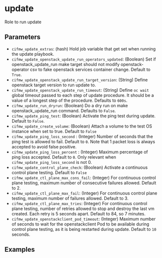 # update
Role to run update

## Parameters
* `cifmw_update_extras`: (hash) Hold job variable that get set when running the update playbook.
* `cifmw_update_openstack_update_run_operators_updated`: (Boolean) Set if openstack_update_run make target should not modify openstack-operator csv to fake openstack services container change. Default to `True`.
* `cifmw_update_openstack_update_run_target_version`: (String) Define openstack target version to run update to.
* `cifmw_update_openstack_update_run_timeout`: (String) Define `oc wait` global timeout passed to each step of update procedure. It should be a value of a longest step of the procedure. Defaults to `600s`.
* `cifmw_update_run_dryrun`: (Boolean) Do a dry run on make openstack_update_run command. Defaults to `False`.
* `cifmw_update_ping_test`: (Boolean) Activate the ping test during update. Default to `False`.
* `cifmw_update_create_volume`: (Boolean) Attach a volume to the test OS instance when set to true.  Default to `False`
* `cifmw_update_ping_loss_second` : (Integer) Number of seconds that the ping test is allowed to fail. Default to `0`. Note that 1 packet loss is always accepted to avoid false positive.
* `cifmw_update_ping_loss_percent` : (Integer) Maximum percentage of ping loss accepted.  Default to `0`. Only relevant when `cifmw_update_ping_loss_second` is not 0.
* `cifmw_update_control_plane_check`: (Boolean) Activate a continuous control plane testing. Default to `False`
* `cifmw_update_ctl_plane_max_cons_fail`: (Integer) For continuous control plane testing, maximum number of consecutive failures allowed. Default to 2.
* `cifmw_update_ctl_plane_max_fail`: (Integer) For continuous control plane testing, maximum number of failures allowed. Default to 3.
* `cifmw_update_ctl_plane_max_tries`: (Integer) For continuous control plane testing, number of retries allowed to stop and destroy the last vm created. Each retry is 5 seconds apart. Default to 84, so 7 minutes.
* `cifmw_update_openstackclient_pod_timeout`: (Integer) Maximum number of seconds to wait for the openstackclient Pod to be available during control plane testing, as it is being restarted during update.  Default to `10` seconds.

## Examples
